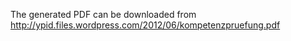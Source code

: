 The generated PDF can be downloaded from
http://ypid.files.wordpress.com/2012/06/kompetenzpruefung.pdf
